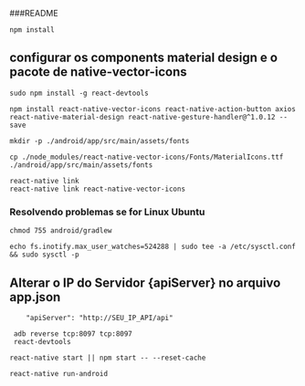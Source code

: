 ###README
```
npm install
```
## configurar os components material design e o pacote de native-vector-icons
```
sudo npm install -g react-devtools
```
```
npm install react-native-vector-icons react-native-action-button axios react-native-material-design react-native-gesture-handler@^1.0.12 --save
```
```
mkdir -p ./android/app/src/main/assets/fonts
```
```
cp ./node_modules/react-native-vector-icons/Fonts/MaterialIcons.ttf ./android/app/src/main/assets/fonts
```
```
react-native link
react-native link react-native-vector-icons
```
### Resolvendo problemas se for Linux Ubuntu
```
chmod 755 android/gradlew
```
```
echo fs.inotify.max_user_watches=524288 | sudo tee -a /etc/sysctl.conf && sudo sysctl -p
```
## Alterar o IP do Servidor {apiServer} no arquivo app.json
```
    "apiServer": "http://SEU_IP_API/api"
```
```
 adb reverse tcp:8097 tcp:8097
 react-devtools
```
```
react-native start || npm start -- --reset-cache
```
```
react-native run-android
```


